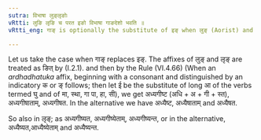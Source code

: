 ```yaml
---
sutra: विभाषा लुङ्लृङोः
vRtti: लुङि लृङि च परत इङो विभाषा गाङदेशो भवति ॥
vRtti_eng: गाङ् is optionally the substitute of इङ् when लुङ् (Aorist) and लृङ् (Conditional Future) follow.

---
```

Let us take the case when गाङ् replaces इङ्. The affixes of लुङ् and लृङ् are treated as ङित् by (I.2.1). and then by the Rule (VI.4.66) (When an _ardhadhatuka_ affix, beginning with a consonant and distinguished by an indicatory क or ङ् follows; then let ई be the substitute of long आ of the verbs termed घु and of मा, स्था, गा पा, हा, सी), we get अध्यगीष्ट (अधि + अ + गी + स्त), अध्यगीषाताम्, अध्यगीषत. In the alternative we have अध्यैष्ट, अध्यैषाताम् and अध्यैषत.

So also in लृङ्; as अध्यगीष्यत, अध्यगीष्येताम्, अध्यगीष्यन्त, or in the alternative, अध्यैष्यत,आध्यैष्येताम् and अध्यैष्यन्त.